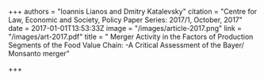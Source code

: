 +++
authors = "Ioannis Lianos and Dmitry Katalevsky"
citation = "Centre for Law, Economic and Society, Policy Paper Series: 2017/1, October, 2017"
date = 2017-01-01T13:53:33Z
image = "/images/article-2017.png"
link = "/images/art-2017.pdf"
title = " Merger Activity in the Factors of Production Segments of the Food Value Chain: -A Critical Assessment of the Bayer/ Monsanto merger"

+++
